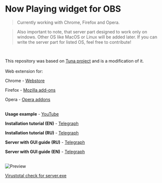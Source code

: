 # Now Playing widget for OBS

> Currently working with Chrome, Firefox and Opera.

> Also important to note, that server part designed to work only on windows. Other OS like MacOS or Linux will be added later. If you can write the server part for listed OS, feel free to contribute!
<br />

This repository was based on [Tuna project](https://obsproject.com/forum/resources/tuna.843/) and is a modification of it.
<br />
<br />
Web extension for:

Chrome - [Webstore](https://chrome.google.com/webstore/detail/now-playing-obs/ggkicimibhpmfkoepnlbbdomnkfkmcie)

Firefox - [Mozilla add-ons](https://addons.mozilla.org/ru/firefox/addon/now-playing-obs/)

Opera - [Opera addons](https://addons.opera.com/ru/extensions/details/now-playing-obs/)
<br />
<br />

**Usage example** - [YouTube](https://www.youtube.com/watch?v=1kKZyg3AEGY)

**Installation tutorial (EN)** - [Telegraph](https://telegra.ph/Installtion-guide-for-Now-Playing---OBS-widget-08-24)

**Installation tutorial (RU)** - [Telegraph](https://telegra.ph/Rukovodstvo-po-ustanovke-vidzheta-Now-Playing---OBS-08-24)

**Server with GUI guide (RU)** - [Telegraph](https://telegra.ph/Rukovodstvo-dlya-Now-Playing--OBS-servera-s-graficheskim-interfejsom-09-02)

**Server with GUI guide (EN)** - [Telegraph](https://telegra.ph/Guide-for-Now-Playing---OBS-server-with-GUI-09-02)
<br />
<br />


![Preview](https://i.ibb.co/stQ8JFW/Screenshot-2023-08-04-03-59-00.png)

[Virustotal check for server.exe](https://www.virustotal.com/gui/file/4184c30fa08374eb68b41618515d8b2cb62968b9e260d42780dff60aa2201c98/detection)

